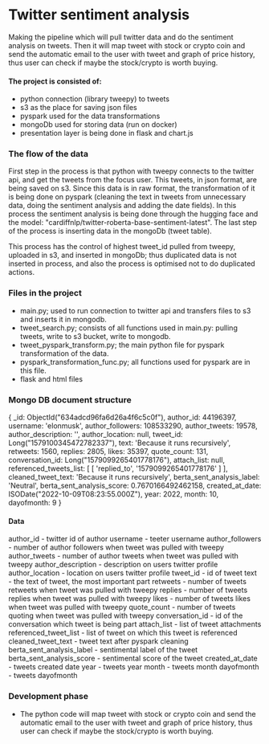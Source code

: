 # Twitter sentiment analysis

Making the pipeline which will pull twitter data and do the sentiment analysis on tweets. Then it will map tweet with stock or crypto coin and send the automatic email to the user with tweet and graph of price history, thus user can check if maybe the stock/crypto is worth buying.

#### The project is consisted of:
- python connection (library tweepy) to tweets
- s3 as the place for saving json files
- pyspark used for the data transformations
- mongoDb used for storing data (run on docker)
- presentation layer is being done in flask and chart.js

### The flow of the data

First step in the process is that python with tweepy connects to the twitter api, and get the tweets from the focus user. This tweets, in json format, are being saved on s3. Since this data is in raw format, the transformation of it is being done on pyspark (cleaning the text in tweets from unnecessary data, doing the sentiment analysis and adding the date fields). In this process the sentiment analysis is being done through the hugging face and the model: "cardiffnlp/twitter-roberta-base-sentiment-latest". The last step of the process is inserting data in the mongoDb (tweet table).

This process has the control of highest tweet_id pulled from tweepy, uploaded in s3, and inserted in mongoDb; thus duplicated data is not inserted in process, and also the process is optimised not to do duplicated actions.

### Files in the project

- main.py; used to run connection to twitter api and transfers files to s3 and inserts it in mongodb.
- tweet_search.py; consists of all functions used in main.py: pulling tweets, write to s3 bucket, write to mongodb.
- tweet_pyspark_transform.py; the main python file for pyspark transformation of the data.
- pyspark_transformation_func.py; all functions used for pyspark are in this file.
- flask and html files

### Mongo DB document structure

{
    _id: ObjectId("634adcd96fa6d26a4f6c5c0f"),
    author_id: 44196397,
    username: 'elonmusk',
    author_followers: 108533290,
    author_tweets: 19578,
    author_description: '',
    author_location: null,
    tweet_id: Long("1579100345472782337"),
    text: 'Because it runs recursively',
    retweets: 1560,
    replies: 2805,
    likes: 35397,
    quote_count: 131,
    conversation_id: Long("1579099265401778176"),
    attach_list: null,
    referenced_tweets_list: [ [ 'replied_to', '1579099265401778176' ] ],
    cleaned_tweet_text: 'Because it runs recursively',
    berta_sent_analysis_label: 'Neutral',
    berta_sent_analysis_score: 0.7670166492462158,
    created_at_date: ISODate("2022-10-09T08:23:55.000Z"),
    year: 2022,
    month: 10,
    dayofmonth: 9
  }

#### Data
author_id - twitter id of author
username - teeter username
author_followers - number of author followers when tweet was pulled with tweepy
author_tweets - number of author tweets when tweet was pulled with tweepy
author_description - description on users twitter profile
author_location - location on users twitter profile
tweet_id - id of tweet
text - the text of tweet, the most important part
retweets - number of tweets retweets when tweet was pulled with tweepy
replies - number of tweets replies when tweet was pulled with tweepy
likes - number of tweets likes when tweet was pulled with tweepy
quote_count - number of tweets quoting when tweet was pulled with tweepy
conversation_id - id of the conversation which tweet is being part
attach_list - list of tweet attachments
referenced_tweet_list - list of tweet on which this tweet is referenced
cleaned_tweet_text - tweet text after pyspark cleaning
berta_sent_analysis_label - sentimental label of the tweet
berta_sent_analysis_score - sentimental score of the tweet
created_at_date -  tweets created date
year - tweets year
month - tweets month
dayofmonth - tweets dayofmonth


### Development phase

- The python code will map tweet with stock or crypto coin and send the automatic email to the user with tweet and graph of price history, thus user can check if maybe the stock/crypto is worth buying.

